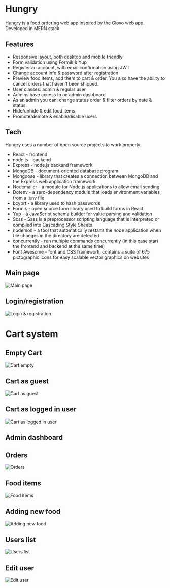 # Hungry
Hungry is a food ordering web app inspired by the Glovo web app. Developed in MERN stack.

## Features

- Responsive layout, both desktop and mobile friendly
- Form validation using Formik & Yup
- Register an account, with email confirmation using JWT
- Change account info & password after registration
- Preview food items, add them to cart & order. You also have the ability to cancel orders that haven't been shipped.
- User classes: admin & regular user
- Admins have access to an admin dashboard
- As an admin you can: change status order & filter orders by date & status
- Hide/unhide & edit food items
- Promote/demote & enable/disable users

## Tech

Hungry uses a number of open source projects to work properly:

- React - frontend
- node.js - backend
- Express - node.js backend framework
- MongoDB - document-oriented database program
- Mongoose - library that creates a connection between MongoDB and the Express web application framework
- Nodemailer - a module for Node.js applications to allow email sending
- Dotenv - a zero-dependency module that loads environment variables from a .env file
- bcyprt - a library used to hash passwords
- Formik - open source form library used to build forms in React
- Yup - a JavaScript schema builder for value parsing and validation
- Scss - Sass is a preprocessor scripting language that is interpreted or compiled into Cascading Style Sheets
- nodemon - a tool that automatically restarts the node application when file changes in the directory are detected
- concurrently - run multiple commands concurrently (in this case start the frontend and backend at the same time) 
- Font Awesome - font and CSS framework, contains a suite of 675 pictographic icons for easy scalable vector graphics on websites

## Main page
![Main page](https://i.imgur.com/gaBrMeI.png)

## Login/registration
![Login & registration](https://i.imgur.com/KAkJSdz.png)

# Cart system
## Empty Cart
![Cart empty](https://i.imgur.com/1iVrCPg.png)
## Cart as guest
![Cart as guest](https://i.imgur.com/ynsksw7.png)
## Cart as logged in user
![Cart as logged in user](https://i.imgur.com/1Ay0n0A.png)

## Admin dashboard
## Orders
![Orders](https://i.imgur.com/jKx06Rx.png)
## Food items
![Food items](https://i.imgur.com/8brwJYX.png)
## Adding new food
![Adding new food](https://i.imgur.com/kwFncr1.png)
## Users list
![Users list](https://i.imgur.com/bPgzWRN.png)
## Edit user
![Edit user](https://i.imgur.com/enFXNKq.png)